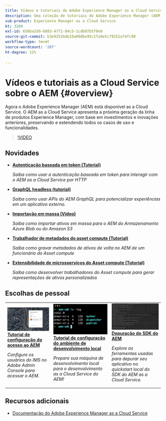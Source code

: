 ```yaml
---
title: Vídeos e tutoriais do Adobe Experience Manager as a Cloud Service
description: Uma coleção de tutoriais do Adobe Experience Manager (AEM) as a Cloud Service
sub-product: Experience Manager as a Cloud Service
kt: 3289
exl-id: 650ba2d9-6083-4772-84c5-1cdb97b5f0e9
source-git-commit: b3e9251bdb18a008be95c1fa9e5c79252a74fc98
workflow-type: tm+mt
source-wordcount: '267'
ht-degree: 12%

---
```


# Vídeos e tutoriais as a Cloud Service sobre o AEM {#overview}

Agora o Adobe Experience Manager (AEM) está disponível as a Cloud Service. O AEM as a Cloud Service apresenta a próxima geração da linha de produtos Experience Manager, com base em investimentos e inovações anteriores, preservando e estendendo todos os casos de uso e funcionalidades.

>[!VIDEO](https://video.tv.adobe.com/v/31085?quality=12&learn=on)

<div id="whats-new-section">

## Novidades

* **[Autenticação baseada em token (Tutorial)](https://experienceleague.adobe.com/docs/experience-manager-learn/getting-started-with-aem-headless/authentication/overview.html)**

   *Saiba como usar a autenticação baseada em token para interagir com o AEM as a Cloud Service por HTTP*

* **[GraphQL headless (tutorial)](https://experienceleague.adobe.com/docs/experience-manager-learn/getting-started-with-aem-headless/graphql/overview.html?lang=pt-BR)**

   *Saiba como usar APIs do AEM GraphQL para potencializar experiências em um aplicativo externo.*

* **[Importação em massa (Vídeo)](./migration/bulk-import.md)**

   *Saiba como importar ativos em massa para o AEM do Armazenamento Azure Blob ou do Amazon S3*

* **[Trabalhador de metadados do asset compute (Tutorial)](./asset-compute/advanced/metadata.md)**

   *Saiba como gravar metadados de ativos de volta no AEM de um funcionário do Asset compute*

* **[Extensibilidade de microsserviços do Asset compute (Tutorial)](./asset-compute/overview.md)**

   *Saiba como desenvolver trabalhadores do Asset compute para gerar representações de ativos personalizados*

</div>

<div id="recs-overview-body-1"></div>
<div id="recs-overview-body-2"></div>
<div id="recs-overview-body-3"></div>
<div id="recs-overview-body-4"></div>
<div id="recs-overview-body-5"></div>
<div id="recs-overview-body-6"></div>

<div id="staff-picks-section">

## Escolhas de pessoal

<table>
   <td>
      <a href="./accessing/overview.md">
      <img alt="Configuração do acesso ao AEM as a Cloud Service" src="./assets/overview/staff-pick__accessing.png"/>
      </a>
      <div>
         <a href="./accessing/overview.md">
         <strong>Tutorial de configuração do acesso ao AEM</strong>
         </a>
      </div>
      <p>
         <em>Configure os usuários do IMS no Adobe Admin Console para acessar o AEM.</em>
      <p>
   </td>   
   <td>
      <a href="./local-development-environment/overview.md">
      <img alt="Tutorial de configuração do ambiente de desenvolvimento local" src="./assets/overview/staff-pick__local-development-environment-set-up.png"/>
      </a>
      <div>
         <a href="./local-development-environment/overview.md">
         <strong>Tutorial de configuração do ambiente de desenvolvimento local</strong>
         </a>
      </div>
      <p>
         <em>Prepare sua máquina de desenvolvimento local para o desenvolvimento as a Cloud Service do AEM!</em>
      <p>
   </td>   
   <td>
      <a href="./debugging/aem-sdk-local-quickstart/overview.md">
      <img alt="Depuração da inicialização rápida local do SDK do AEM" src="./assets/overview/staff-pick__debugging.png"/>
      </a>
      <div>
         <a href="./debugging/aem-sdk-local-quickstart/overview.md">
         <strong>Depuração do SDK do AEM</strong>
         </a>
      </div>
      <p>
         <em>Explore as ferramentas usadas para depurar seu aplicativo no quickstart local do SDK do AEM as a Cloud Service.</em>
      <p>
   </td>
</table>

</div>

## Recursos adicionais

* [Documentação do Adobe Experience Manager as a Cloud Service](https://experienceleague.adobe.com/docs/experience-manager-cloud-service/landing/home.html?lang=pt-BR)
